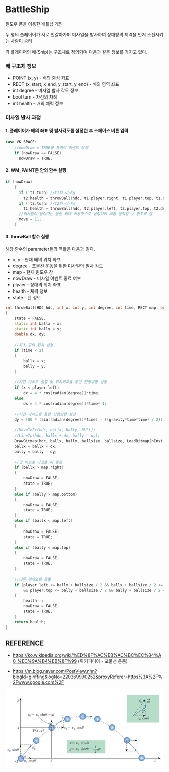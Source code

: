 # BattleShip

윈도우 폼을 이용한 배틀쉽 게임

두 명의 플레이어가 서로 번갈아가며 미사일을 발사하여 상대방의 체력을 먼저 소진시키는 사람이 승리

각 플레이어의 배(Ship)는 구조체로 정의되며 다음과 같은 정보를 가지고 있다.

<h3>배 구조체 정보</h3>

* POINT (x, y) - 배의 중심 좌표
* RECT (x_start, x_end, y_start, y_end) - 배의 영역 좌표
* int degree - 미사일 발사 각도 정보
* bool turn - 자신의 차례
* int health - 배의 체력 정보


<h3>미사일 발사 과정</h3>

<h4>1. 플레이어가 배의 좌표 및 발사각도를 설정한 후 스페이스 버튼 입력</h4>

```C++
case VK_SPACE:
    //nowDraw = TRUE를 통하여 이벤트 발생
    if (nowDraw == FALSE)
      nowDraw = TRUE;
```

<h4>2. WM_PAINT문 안의 함수 실행</h4>

```C++
if (nowDraw)
    {
      if (!t1.turn)	//t1의 미사일
        t2.health = throwBall(hdc, t1.player.right, t1.player.top, t1.degree, time, map, nowDraw, t2.player, t2.health, gameState);
      if (!t2.turn)	//t2의 미사일
        t1.health = throwBall(hdc, t2.player.left, t2.player.top, t2.degree, time, map, nowDraw, t1.player, t1.health, gameState);
      //미사일이 날아가는 동안 최대 이동횟수로 설정하여 배를 움직일 수 없도록 함
      move = 11;
    }
```
<h4>3. throwBall 함수 실행</h4>

해당 함수의 parameter들의 역할은 다음과 같다.
* x, y - 현재 배의 위치 좌표
* degree - 포물선 운동을 위한 미사일의 발사 각도
* map - 현재 윈도우 창
* nowDraw - 미사일 이벤트 종료 여부
* plyaer - 상대의 위치 좌표
* health - 체력 정보
* state - 턴 정보
```C++
int throwBall(HDC hdc, int x, int y, int degree, int time, RECT map, bool &nowDraw, RECT player, int &health, bool &state)
{
	state = FALSE;
	static int ballx = x;
	static int bally = y;
	double dx, dy;
	
	//최초 공의 위치 설정
	if (time < 2)
	{
		ballx = x;
		bally = y;
	}
	
	//시간 가속도 설정 및 위치비교를 통한 진행방향 설정
	if (x < player.left)
		dx = 4 * cos(radian(degree))*time;
	else
		dx = 4 * cos(radian(degree))*time*-1;
	
	//시간 가속도를 통한 진행방향 설정
	dy = (80 * (sin(radian(degree))*time) - ((gravity*time*time) / 2)) / 50;
	
	//MoveToEx(hdc, ballx, bally, NULL);
	//LineTo(hdc, ballx + dx, bally - dy);
	DrawBitmap(hdc, ballx, bally, ballsize, ballsize, LoadBitmap(hInst, MAKEINTRESOURCE(IDB_Bomb)));
	ballx = ballx + dx;
	bally = bally - dy;

	//맵 밖으로 나갔을 시 종료
	if (ballx > map.right)
	{
		nowDraw = FALSE;
		state = TRUE;
	}
	else if (bally > map.bottom)
	{
		nowDraw = FALSE;
		state = TRUE;
	}
	else if (ballx < map.left)
	{
		nowDraw = FALSE;
		state = TRUE;
	}
	else if (bally < map.top)
	{
		nowDraw = FALSE;
		state = TRUE;
	}

	//다른 객체와의 충돌
	if (player.left <= ballx + ballsize / 2 && ballx + ballsize / 2 <= player.right
		&& player.top <= bally + ballsize / 2 && bally + ballsize / 2 <= player.bottom)
	{
		health--;
		nowDraw = FALSE;
		state = TRUE;
	}
	return health;
}
```

<h2>REFERENCE</h2>

* https://ko.wikipedia.org/wiki/%ED%8F%AC%EB%AC%BC%EC%84%A0_%EC%9A%B4%EB%8F%99 (위키피디아 - 포물선 운동)

* https://m.blog.naver.com/PostView.nhn?blogId=giriffing&logNo=220369990252&proxyReferer=https%3A%2F%2Fwww.google.com%2F

![Alt text](/Projectile_motion.jpg)
